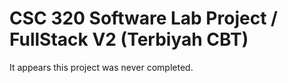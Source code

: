 # CSC 320 Software Lab Project / FullStack V2 (Terbiyah CBT)

It appears this project was never completed.
